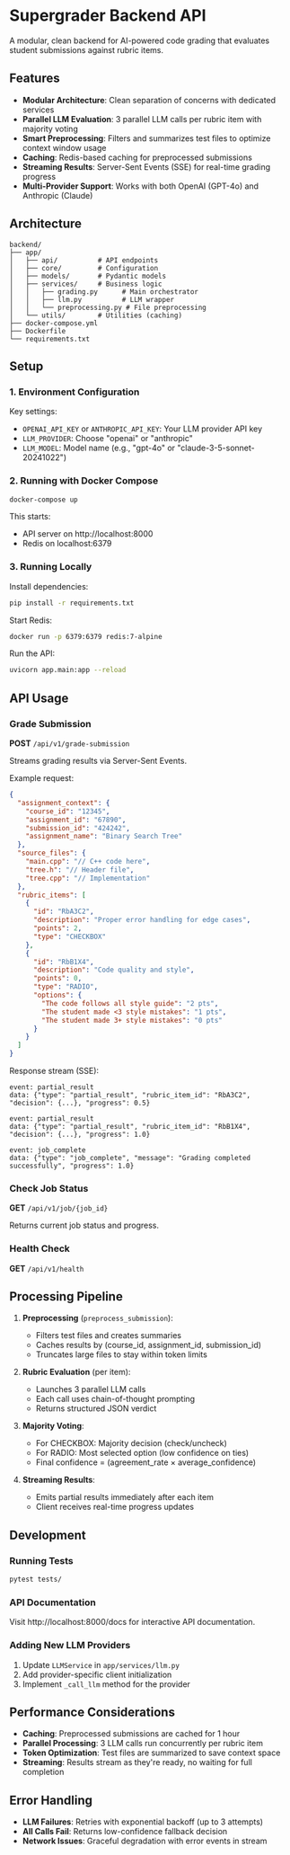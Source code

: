 # Supergrader Backend API

A modular, clean backend for AI-powered code grading that evaluates student submissions against rubric items.

## Features

- **Modular Architecture**: Clean separation of concerns with dedicated services
- **Parallel LLM Evaluation**: 3 parallel LLM calls per rubric item with majority voting
- **Smart Preprocessing**: Filters and summarizes test files to optimize context window usage
- **Caching**: Redis-based caching for preprocessed submissions
- **Streaming Results**: Server-Sent Events (SSE) for real-time grading progress
- **Multi-Provider Support**: Works with both OpenAI (GPT-4o) and Anthropic (Claude)

## Architecture

```
backend/
├── app/
│   ├── api/          # API endpoints
│   ├── core/         # Configuration
│   ├── models/       # Pydantic models
│   ├── services/     # Business logic
│   │   ├── grading.py      # Main orchestrator
│   │   ├── llm.py          # LLM wrapper
│   │   └── preprocessing.py # File preprocessing
│   └── utils/        # Utilities (caching)
├── docker-compose.yml
├── Dockerfile
└── requirements.txt
```

## Setup

### 1. Environment Configuration

Key settings:
- `OPENAI_API_KEY` or `ANTHROPIC_API_KEY`: Your LLM provider API key
- `LLM_PROVIDER`: Choose "openai" or "anthropic"
- `LLM_MODEL`: Model name (e.g., "gpt-4o" or "claude-3-5-sonnet-20241022")

### 2. Running with Docker Compose

```bash
docker-compose up
```

This starts:
- API server on http://localhost:8000
- Redis on localhost:6379

### 3. Running Locally

Install dependencies:
```bash
pip install -r requirements.txt
```

Start Redis:
```bash
docker run -p 6379:6379 redis:7-alpine
```

Run the API:
```bash
uvicorn app.main:app --reload
```

## API Usage

### Grade Submission

**POST** `/api/v1/grade-submission`

Streams grading results via Server-Sent Events.

Example request:
```json
{
  "assignment_context": {
    "course_id": "12345",
    "assignment_id": "67890",
    "submission_id": "424242",
    "assignment_name": "Binary Search Tree"
  },
  "source_files": {
    "main.cpp": "// C++ code here",
    "tree.h": "// Header file",
    "tree.cpp": "// Implementation"
  },
  "rubric_items": [
    {
      "id": "RbA3C2",
      "description": "Proper error handling for edge cases",
      "points": 2,
      "type": "CHECKBOX"
    },
    {
      "id": "RbB1X4",
      "description": "Code quality and style",
      "points": 0,
      "type": "RADIO",
      "options": {
        "The code follows all style guide": "2 pts",
        "The student made <3 style mistakes": "1 pts",
        "The student made 3+ style mistakes": "0 pts"
      }
    }
  ]
}
```

Response stream (SSE):
```
event: partial_result
data: {"type": "partial_result", "rubric_item_id": "RbA3C2", "decision": {...}, "progress": 0.5}

event: partial_result
data: {"type": "partial_result", "rubric_item_id": "RbB1X4", "decision": {...}, "progress": 1.0}

event: job_complete
data: {"type": "job_complete", "message": "Grading completed successfully", "progress": 1.0}
```

### Check Job Status

**GET** `/api/v1/job/{job_id}`

Returns current job status and progress.

### Health Check

**GET** `/api/v1/health`

## Processing Pipeline

1. **Preprocessing** (`preprocess_submission`):
   - Filters test files and creates summaries
   - Caches results by (course_id, assignment_id, submission_id)
   - Truncates large files to stay within token limits

2. **Rubric Evaluation** (per item):
   - Launches 3 parallel LLM calls
   - Each call uses chain-of-thought prompting
   - Returns structured JSON verdict

3. **Majority Voting**:
   - For CHECKBOX: Majority decision (check/uncheck)
   - For RADIO: Most selected option (low confidence on ties)
   - Final confidence = (agreement_rate × average_confidence)

4. **Streaming Results**:
   - Emits partial results immediately after each item
   - Client receives real-time progress updates

## Development

### Running Tests
```bash
pytest tests/
```

### API Documentation
Visit http://localhost:8000/docs for interactive API documentation.

### Adding New LLM Providers
1. Update `LLMService` in `app/services/llm.py`
2. Add provider-specific client initialization
3. Implement `_call_llm` method for the provider

## Performance Considerations

- **Caching**: Preprocessed submissions are cached for 1 hour
- **Parallel Processing**: 3 LLM calls run concurrently per rubric item
- **Token Optimization**: Test files are summarized to save context space
- **Streaming**: Results stream as they're ready, no waiting for full completion

## Error Handling

- **LLM Failures**: Retries with exponential backoff (up to 3 attempts)
- **All Calls Fail**: Returns low-confidence fallback decision
- **Network Issues**: Graceful degradation with error events in stream 